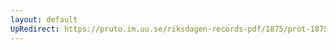 ```yaml
---
layout: default
UpRedirect: https://pruto.im.uu.se/riksdagen-records-pdf/1875/prot-1875--ak--032/prot-1875--ak--032_006.pdf
---
```

